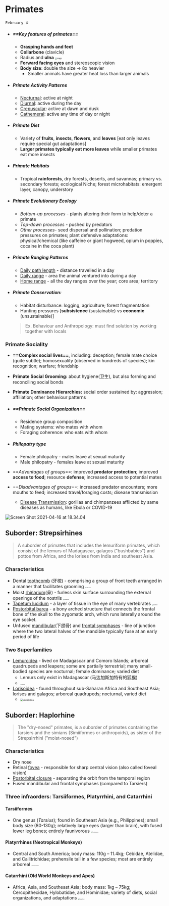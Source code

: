 # Primates

`February 4`

- ##### ==Key features of primates==

  - **Grasping hands and feet**
  - **Collarbone** (clavicle)
  - Radius and **ulna**
    <img src="https://tva1.sinaimg.cn/large/008eGmZEly1gpm3uwdx2fj309w0dbweu.jpg" alt="inage" style="zoom: 40%;" />
  - **Forward facing eyes** and stereoscopic vision
  - **Body size**: double the size -> 8x heavier
    - Smaller animals have greater heat loss than larger animals

- ##### Primate Activity Patterns

  - <u>Nocturnal</u>: active at night
  - <u>Diurnal</u>: active during the day
  - <u>Crepuscular</u>: active at dawn and dusk
  - <u>Cathemeral</u>: active any time of day or night

- ##### Primate Diet

  - Variety of **fruits**, **insects**, **flowers**, and **leaves** [eat only leaves require special gut adaptations]
  - **Larger primates typically eat more leaves** while smaller primates eat more insects

- ##### Primate Habitats

  - Tropical **rainforests**, dry forests, deserts, and savannas; primary vs. secondary forests; ecological Niche; forest microhabitats: emergent layer, canopy, understory

- ##### Primate Evolutionary Ecology

  - *Bottom-up processes* - plants altering their form to help/deter a primate
  - *Top-down processes* - pushed by predators
  - *Other processes*- seed dispersal and pollination; predation pressures on primates; plant defensive adaptations: physical/chemical (like caffeine or giant hogweed, opium in poppies, cocaine in the coca plant)

- ##### Primate Ranging Patterns

  - <u>Daily path length</u> - distance travelled in a day
  - <u>Daily range</u> - area the animal ventured into during a day
  - <u>Home range</u> - all the day ranges over the year; core area; territory

- ##### Primate Conservation:

  - Habitat disturbance: logging, agriculture; forest fragmentation
  - Hunting pressures [**subsistence** (sustainable) vs **economic** (unsustainable)]

  > Ex. Behaviour and Anthropology: must find solution by working together with locals

### Primate Sociality

- **==Complex social lives==**, including: deception; female mate choice (quite subtle); homosexuality (observed in hundreds of species); kin recognition; warfare; friendship

- **Primate Social Grooming:** about hygiene(卫生), but also forming and reconciling social bonds

- **Primate Dominance Hierarchies:** social order sustained by: aggression; affiliation; other behaviour patterns

- ##### ==Primate Social Organization==

  - Residence group composition
  - Mating systems: who mates with whom
  - Foraging coherence: who eats with whom

- ##### Philopatry type

  - Female philopatry - males leave at sexual maturity
  - Male philopatry - females leave at sexual maturity

- ==*Advantages of groups*==: improved **predator protection**; improved **access to food**; resource **defense**; increased access to potential mates

- ==*Disadvantages of groups*==: increased predator encounters; more mouths to feed; increased travel/foraging costs; disease transmission

  - <u>Disease Transmission</u>: gorillas and chimpanzees afflicted by same diseases as humans, like Ebola or COVID-19

![Screen Shot 2021-04-16 at 18.34.04](https://tva1.sinaimg.cn/large/008eGmZEly1gpmcgtkqdkj31420nc10b.jpg)

## Suborder: Strepsirhines

> A suborder of primates that includes the lemuriform primates, which consist of the lemurs of Madagascar, galagos ("bushbabies") and pottos from Africa, and the lorises from India and southeast Asia.

### Characteristics

- Dental <u>toothcomb</u> (牙梳) - comprising a group of front teeth arranged in a manner that facilitates grooming 
  <img src="https://tva1.sinaimg.cn/large/008eGmZEly1gpm4gabt12j30c80a3aas.jpg" alt="toothcomb" style="zoom: 20%;" />
- Moist <u>rhinarium</u>(鼻) - furless skin surface surrounding the external openings of the nostrils
  <img src="https://tva1.sinaimg.cn/large/008eGmZEly1gpm4gf0ip1j30cs09l3z2.jpg" alt="rhinarium" style="zoom:24%;" />
- <u>Tapetum lucidum</u> - a layer of tissue in the eye of many vertebrates
  <img src="https://tva1.sinaimg.cn/large/008eGmZEly1gpm4jqrxm9j308c087weq.jpg" alt="lucidum" style="zoom:25%;" />
- <u>Postorbital barea</u> - a bony arched structure that connects the frontal bone of the skull to the zygomatic arch, which runs laterally around the eye socket.
- Unfused <u>mandibular</u>(下颌骨) and <u>frontal symphases</u> - line of junction where the two lateral halves of the mandible typically fuse at an early period of life

### Two Superfamilies

- <u>Lemuroidea</u> - lived on Madagascar and Comoro Islands; arboreal quadrupeds and leapers; some are partially terrestrial; many small-bodied species are nocturnal; female dominance; varied diet
  - Lemurs only exist in Madagascar (马达加斯加特有的狐猴)
  - <img src="https://tva1.sinaimg.cn/large/008eGmZEly1gpm53nl7i9j30m80ev756.jpg" alt="Lemuroidea" style="zoom:15%;" />
- <u>Lorisoidea</u> -  found throughout sub-Saharan Africa and Southeast Asia; lorises and galagos; arboreal quadrupeds; nocturnal, varied diet
  -  <img src="https://tva1.sinaimg.cn/large/008eGmZEly1gpm541fo5ej308705l74l.jpg" alt="Lorisoidea" style="zoom:50%;" />

## Suborder: Haplorhine

> The "dry-nosed" primates, is a suborder of primates containing the tarsiers and the simians (Simiiformes or anthropoids), as sister of the Strepsirrhini ("moist-nosed")

### Characteristics

- Dry nose 
- Retinal <u>fovea</u> - responsible for sharp central vision (also called foveal vision)
- <u>Postorbital closure</u> - separating the orbit from the temporal region
- Fused mandibular and frontal symphases (compared to Tarsiers)

### Three infraorders: Tarsiiformes, Platyrrhini, and Catarrhini

#### Tarsiiformes

- One genus (*Tarsius*); found in Southeast Asia (e.g., Philippines); small body size (80-130g); relatively large eyes (larger than brain), with fused lower leg bones; entirely faunivorous
  <img src="https://tva1.sinaimg.cn/large/008eGmZEly1gpm57sike2j30l70e811j.jpg" alt="Tarsiiformes" style="zoom:24%;" />

#### Platyrrhines (Neotropical Monkeys)

- Central and South America; body mass: 110g – 11.4kg; Cebidae, Atelidae, and Callitrichidae; prehensile tail in a few species; most are entirely arboreal
  <img src="https://tva1.sinaimg.cn/large/008eGmZEly1gpm583kza0j30sg0ogah7.jpg" alt="Neotropical Monkeys" style="zoom:15%;" />

#### Catarrhini (Old World Monkeys and Apes)

- Africa, Asia, and Southeast Asia; body mass: 1kg – 75kg; Cercopithecidae, Hylobatidae, and Hominidae; variety of diets, social organizations, and adaptations
  <img src="https://tva1.sinaimg.cn/large/008eGmZEly1gpm58clkcoj30hp0btt9o.jpg" alt="Catarrhini" style="zoom:25%;" />